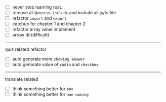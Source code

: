 - [ ] never stop learning rust...
- [ ] remove all `@unocss-include` and include all js/ts file
- [ ] refactor `import` and `export`
- [ ] catchup for chapter 1 and chapter 2
- [ ] refactor array value implement
- [ ] arrow dir(difficult)

---
quiz related refactor
- [ ] auto generate more `showing answer`
- [ ] auto generate value of `radio` and `checkbox`

---
translate related 
- [ ] think something better for `box`
- [ ] think something better for `non-owning`
